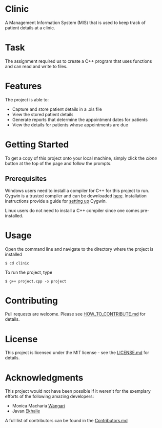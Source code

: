 # Clinic
A Management Information System (MIS) that is used to keep track of
patient details at a clinic.

# Task
The assignment required us to create a C++ program that uses functions
and can read and write to files.

# Features
The project is able to:
* Capture and store patient details in a .xls file
* View the stored patient details
* Generate reports that determine the appointment dates for patients
* View the details for patients whose appointments are due

# Getting Started
To get a copy of this project onto your local machine, simply click the
*clone* button at the top of the page and follow the prompts.

## Prerequisites
Windows users need to install a compiler for C++ for this project to
run. Cygwin is a trusted compiler and can be downloaded
[here](https://www.cygwin.com/setup-x86_64.exe). Installation
instructions provide a guide for [setting up](https://cygwin.com/)
Cygwin. 

Linux users do not need to install a C++ compiler since one
comes pre-installed. 

# Usage
Open the command line and navigate to the directory where the project is
installed

```
$ cd clinic
```

To run the project, type

```
$ g++ project.cpp -o project
```

# Contributing
Pull requests are welcome. Please see
[HOW_TO_CONTRIBUTE.md](https://github.com/eric-mahasi/clinic/blob/master/HOW_TO_CONTRIBUTE.md)
for details.

# License
This project is licensed under the MIT license - see the
[LICENSE.md](https://github.com/eric-mahasi/clinic/blob/master/LICENSE.md)
for details.

# Acknowledgments
This project would not have been possible if it weren't for the
exemplary efforts of the following amazing developers: 
* Monica Macharia [Wangari](https://github.com/Wangary)
* Javan [Ekhalie](https://github.com/JavanEkhalie)

A full list of contributors can be found in the
[Contributors.md](https://github.com/eric-mahasi/clinic/blob/master/Contributors.md)
